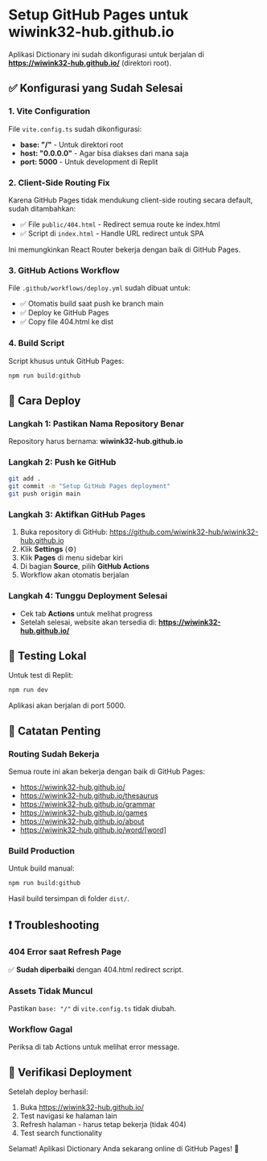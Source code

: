 # Setup GitHub Pages untuk wiwink32-hub.github.io

Aplikasi Dictionary ini sudah dikonfigurasi untuk berjalan di **https://wiwink32-hub.github.io/** (direktori root).

## ✅ Konfigurasi yang Sudah Selesai

### 1. Vite Configuration
File `vite.config.ts` sudah dikonfigurasi:
- **base: "/"** - Untuk direktori root
- **host: "0.0.0.0"** - Agar bisa diakses dari mana saja
- **port: 5000** - Untuk development di Replit

### 2. Client-Side Routing Fix
Karena GitHub Pages tidak mendukung client-side routing secara default, sudah ditambahkan:
- ✅ File `public/404.html` - Redirect semua route ke index.html
- ✅ Script di `index.html` - Handle URL redirect untuk SPA

Ini memungkinkan React Router bekerja dengan baik di GitHub Pages.

### 3. GitHub Actions Workflow
File `.github/workflows/deploy.yml` sudah dibuat untuk:
- ✅ Otomatis build saat push ke branch main
- ✅ Deploy ke GitHub Pages
- ✅ Copy file 404.html ke dist

### 4. Build Script
Script khusus untuk GitHub Pages:
```bash
npm run build:github
```

## 🚀 Cara Deploy

### Langkah 1: Pastikan Nama Repository Benar
Repository harus bernama: **wiwink32-hub.github.io**

### Langkah 2: Push ke GitHub
```bash
git add .
git commit -m "Setup GitHub Pages deployment"
git push origin main
```

### Langkah 3: Aktifkan GitHub Pages
1. Buka repository di GitHub: https://github.com/wiwink32-hub/wiwink32-hub.github.io
2. Klik **Settings** (⚙️)
3. Klik **Pages** di menu sidebar kiri
4. Di bagian **Source**, pilih **GitHub Actions**
5. Workflow akan otomatis berjalan

### Langkah 4: Tunggu Deployment Selesai
- Cek tab **Actions** untuk melihat progress
- Setelah selesai, website akan tersedia di: **https://wiwink32-hub.github.io/**

## 🔧 Testing Lokal

Untuk test di Replit:
```bash
npm run dev
```
Aplikasi akan berjalan di port 5000.

## 📝 Catatan Penting

### Routing Sudah Bekerja
Semua route ini akan bekerja dengan baik di GitHub Pages:
- https://wiwink32-hub.github.io/
- https://wiwink32-hub.github.io/thesaurus
- https://wiwink32-hub.github.io/grammar
- https://wiwink32-hub.github.io/games
- https://wiwink32-hub.github.io/about
- https://wiwink32-hub.github.io/word/[word]

### Build Production
Untuk build manual:
```bash
npm run build:github
```
Hasil build tersimpan di folder `dist/`.

## ❗ Troubleshooting

### 404 Error saat Refresh Page
✅ **Sudah diperbaiki** dengan 404.html redirect script.

### Assets Tidak Muncul
Pastikan `base: "/"` di `vite.config.ts` tidak diubah.

### Workflow Gagal
Periksa di tab Actions untuk melihat error message.

## 📱 Verifikasi Deployment

Setelah deploy berhasil:
1. Buka https://wiwink32-hub.github.io/
2. Test navigasi ke halaman lain
3. Refresh halaman - harus tetap bekerja (tidak 404)
4. Test search functionality

Selamat! Aplikasi Dictionary Anda sekarang online di GitHub Pages! 🎉
